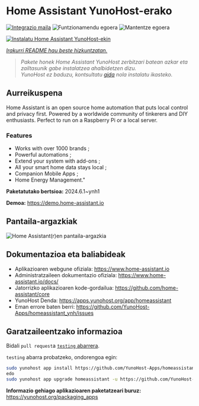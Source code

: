 <!--
Ohart ongi: README hau automatikoki sortu da <https://github.com/YunoHost/apps/tree/master/tools/readme_generator>ri esker
EZ editatu eskuz.
-->

# Home Assistant YunoHost-erako

[![Integrazio maila](https://dash.yunohost.org/integration/homeassistant.svg)](https://dash.yunohost.org/appci/app/homeassistant) ![Funtzionamendu egoera](https://ci-apps.yunohost.org/ci/badges/homeassistant.status.svg) ![Mantentze egoera](https://ci-apps.yunohost.org/ci/badges/homeassistant.maintain.svg)

[![Instalatu Home Assistant YunoHost-ekin](https://install-app.yunohost.org/install-with-yunohost.svg)](https://install-app.yunohost.org/?app=homeassistant)

*[Irakurri README hau beste hizkuntzatan.](./ALL_README.md)*

> *Pakete honek Home Assistant YunoHost zerbitzari batean azkar eta zailtasunik gabe instalatzea ahalbidetzen dizu.*  
> *YunoHost ez baduzu, kontsultatu [gida](https://yunohost.org/install) nola instalatu ikasteko.*

## Aurreikuspena

Home Assistant is an open source home automation that puts local control and privacy first. Powered by a worldwide community of tinkerers and DIY enthusiasts. Perfect to run on a Raspberry Pi or a local server. 

### Features

- Works with over 1000 brands ;
- Powerful automations ;
- Extend your system with add-ons ;
- All your smart home data stays local ;
- Companion Mobile Apps ;
- Home Energy Management." 


**Paketatutako bertsioa:** 2024.6.1~ynh1

**Demoa:** <https://demo.home-assistant.io>

## Pantaila-argazkiak

![Home Assistant(r)en pantaila-argazkia](./doc/screenshots/screenshot1.png)

## Dokumentazioa eta baliabideak

- Aplikazioaren webgune ofiziala: <https://www.home-assistant.io>
- Administratzaileen dokumentazio ofiziala: <https://www.home-assistant.io/docs/>
- Jatorrizko aplikazioaren kode-gordailua: <https://github.com/home-assistant/core>
- YunoHost Denda: <https://apps.yunohost.org/app/homeassistant>
- Eman errore baten berri: <https://github.com/YunoHost-Apps/homeassistant_ynh/issues>

## Garatzaileentzako informazioa

Bidali `pull request`a [`testing` abarrera](https://github.com/YunoHost-Apps/homeassistant_ynh/tree/testing).

`testing` abarra probatzeko, ondorengoa egin:

```bash
sudo yunohost app install https://github.com/YunoHost-Apps/homeassistant_ynh/tree/testing --debug
edo
sudo yunohost app upgrade homeassistant -u https://github.com/YunoHost-Apps/homeassistant_ynh/tree/testing --debug
```

**Informazio gehiago aplikazioaren paketatzeari buruz:** <https://yunohost.org/packaging_apps>
